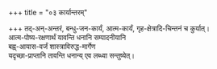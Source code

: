 +++
title = "०३ कार्यान्तरम्"

+++
तद्-अन्-अन्तरं, बन्धु-जन-कार्यं, आत्म-कार्यं, गृह-क्षेत्रादि-चिन्तनं च कुर्यात्।  
आत्म-पोष्य-रक्षणार्थं यावन्ति धनानि सम्पादनीयानि  
बह्व्-आयास-वर्जं शास्त्राविरुद्ध-मार्गेण  
यदृच्छा-प्राप्तानि तावन्ति धनान्य् एव लब्ध्वा सन्तुष्येत्। 
